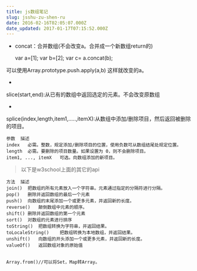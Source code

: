 ```yaml
---
title: js数组笔记
slug: jsshu-zu-shen-ru
date: 2016-02-16T02:05:07.000Z
date_updated: 2017-01-17T07:15:52.000Z
---
```


- concat：合并数组(不会改变a。合并成一个新数组return的)

    var a=[1];
    var b=[2];
    var c= a.concat(b);
    
    

可以使用Array.prototype.push.apply(a,b) 这样就改变的a。

- 
slice(start,end):从已有的数组中返回选定的元素。不会改变原数组

- 
splice(index,length,item1,.....,itemX):从数组中添加/删除项目，然后返回被删除的项目。

    参数	描述
    index	必需。整数，规定添加/删除项目的位置，使用负数可从数组结尾处规定位置。
    length	必需。要删除的项目数量。如果设置为 0，则不会删除项目。
    item1, ..., itemX	可选。向数组添加的新项目。
    

> 以下是w3school上面的其它的api

    
    方法	描述
    join()	把数组的所有元素放入一个字符串。元素通过指定的分隔符进行分隔。
    pop()	删除并返回数组的最后一个元素
    push()	向数组的末尾添加一个或更多元素，并返回新的长度。
    reverse()	颠倒数组中元素的顺序。
    shift()	删除并返回数组的第一个元素
    sort()	对数组的元素进行排序
    toString()	把数组转换为字符串，并返回结果。
    toLocaleString()	把数组转换为本地数组，并返回结果。
    unshift()	向数组的开头添加一个或更多元素，并返回新的长度。
    valueOf()	返回数组对象的原始值
    

    Array.from()//可以将Set，Map转Array。  
    
